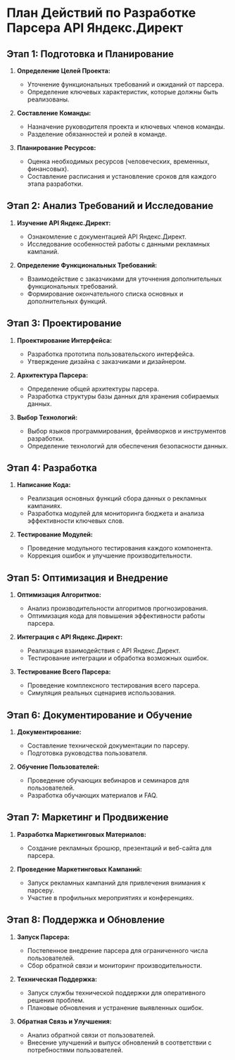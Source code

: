 # План Действий по Разработке Парсера API Яндекс.Директ

## Этап 1: Подготовка и Планирование
1. **Определение Целей Проекта:**
   - Уточнение функциональных требований и ожиданий от парсера.
   - Определение ключевых характеристик, которые должны быть реализованы.

2. **Составление Команды:**
   - Назначение руководителя проекта и ключевых членов команды.
   - Разделение обязанностей и ролей в команде.

3. **Планирование Ресурсов:**
   - Оценка необходимых ресурсов (человеческих, временных, финансовых).
   - Составление расписания и установление сроков для каждого этапа разработки.

## Этап 2: Анализ Требований и Исследование
1. **Изучение API Яндекс.Директ:**
   - Ознакомление с документацией API Яндекс.Директ.
   - Исследование особенностей работы с данными рекламных кампаний.

2. **Определение Функциональных Требований:**
   - Взаимодействие с заказчиками для уточнения дополнительных функциональных требований.
   - Формирование окончательного списка основных и дополнительных функций.

## Этап 3: Проектирование
1. **Проектирование Интерфейса:**
   - Разработка прототипа пользовательского интерфейса.
   - Утверждение дизайна с заказчиками и дизайнером.

2. **Архитектура Парсера:**
   - Определение общей архитектуры парсера.
   - Разработка структуры базы данных для хранения собираемых данных.

3. **Выбор Технологий:**
   - Выбор языков программирования, фреймворков и инструментов разработки.
   - Определение технологий для обеспечения безопасности данных.

## Этап 4: Разработка
1. **Написание Кода:**
   - Реализация основных функций сбора данных о рекламных кампаниях.
   - Разработка модулей для мониторинга бюджета и анализа эффективности ключевых слов.

2. **Тестирование Модулей:**
   - Проведение модульного тестирования каждого компонента.
   - Коррекция ошибок и улучшение производительности.

## Этап 5: Оптимизация и Внедрение
1. **Оптимизация Алгоритмов:**
   - Анализ производительности алгоритмов прогнозирования.
   - Оптимизация кода для повышения эффективности работы парсера.

2. **Интеграция с API Яндекс.Директ:**
   - Реализация взаимодействия с API Яндекс.Директ.
   - Тестирование интеграции и обработка возможных ошибок.

3. **Тестирование Всего Парсера:**
   - Проведение комплексного тестирования всего парсера.
   - Симуляция реальных сценариев использования.

## Этап 6: Документирование и Обучение
1. **Документирование:**
   - Составление технической документации по парсеру.
   - Подготовка руководства пользователя.

2. **Обучение Пользователей:**
   - Проведение обучающих вебинаров и семинаров для пользователей.
   - Разработка обучающих материалов и FAQ.

## Этап 7: Маркетинг и Продвижение
1. **Разработка Маркетинговых Материалов:**
   - Создание рекламных брошюр, презентаций и веб-сайта для парсера.

2. **Проведение Маркетинговых Кампаний:**
   - Запуск рекламных кампаний для привлечения внимания к парсеру.
   - Участие в профильных мероприятиях и конференциях.

## Этап 8: Поддержка и Обновление
1. **Запуск Парсера:**
   - Постепенное внедрение парсера для ограниченного числа пользователей.
   - Сбор обратной связи и мониторинг производительности.

2. **Техническая Поддержка:**
   - Запуск службы технической поддержки для оперативного решения проблем.
   - Плановые обновления и устранение выявленных ошибок.

3. **Обратная Связь и Улучшения:**
   - Анализ обратной связи от пользователей.
   - Внесение улучшений и выпуск обновлений в соответствии с потребностями пользователей.

